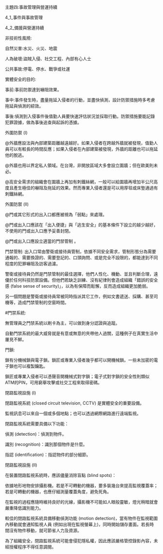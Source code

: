 主題四:事故管理與營運持續

4_1_事件與事故管理

4_2_備援與營運持續

非技術性風險:     

自然災害:水災、火災、地震

人為破壞:盜賊入侵、社交工程、內部有心人士

公共事故:停電、停水、戰爭或社運

實體安全的目的:

事前:事前防禦達到嚇阻效果。

事中:事件發生時，盡量拖延入侵者的行動，並盡快偵測，設計防禦措施時多考慮拖延與偵測的綜效。

事後:偵測到入侵事件後值勤人員要快速評估狀況並採取行動。防禦措施要能記錄犯罪證據，做為事後追查與起訴的憑據。


外圍防禦 (I)

@外牆應設法與內部建築距離越遠越好。如果入侵者在跨越外牆就被發現，值勤人員可以有較長的時間反應；如果入侵者在內部建築被發現，外牆的距離也可以拖延他的脫逃。

@外牆也用以界定私人領域。在台灣，非開放區域大多會設立圍牆；但在歐美則未必。

@高安全需求的組織會在圍牆上再加有刺鐵絲網，一般可以給圍牆再增加半公尺高度且產生極佳的嚇阻及拖延的效果。然而專業入侵者還是可以用厚毯或床墊通過有刺鐵絲網。

外圍防禦 (II)

@門或其它形式的出入口都應被視為「弱點」來處理。

@門或出入口應該在「出入便捷」與「逃生安全」的基本條件下設立的越少越好，不使用的門或出入口應予妥善封閉。

@門或出入口應設立適當的門禁管制 。

門禁管制:
出入口常由警衛或接待員管制，依據不同安全需求，管制形態分為需要通報的、需要換證的、需要登記的、口頭詢問、或是完全不設限的，都能達到不同程度的犯罪嚇阻及訪客過濾。

警衛或接待員仍然是門禁管制的最佳選擇，他們人性化、機動、並且判斷合理，遠優於任何科技防禦設備。但他們若缺乏訓練、沒有紀律則會造成組織「錯誤的安全感 (false sense of security)」，以為有保障而鬆懈，反而造成組織更加脆弱。

另一個問題是警衛或接待員常被同時指派其它工作，例如文書遞送、採購、甚至司機等，造成門禁管制的空窗時間。

#門禁系統:

無管理員之門禁系統以刷卡為主，可以做到身分認證與追蹤。

自動門禁系統的最大威脅就是有意或無意的夾帶他人過關，這種例子在真實生活中屢見不鮮。

門鎖:

鎖有分機械鎖與電子鎖。鎖匠或專業入侵者幾乎都可以開機械鎖。一些未加密的電子鎖也可以複製鑰匙。

鎖匠或專業入侵者可以憑聲音開機械式對字鎖；電子式對字鎖的安全性則類似 ATM的PIN，可用窮舉攻擊或社交工程來取得密碼。

閉路監視設施 (I)

  閉路監視系統 (closed circuit television, CCTV) 是實體安全的重要設備。
  
  監視訊息可以來自一個或多個地點；也可以透過網際網路進行遠端監視。

閉路監視系統需要具備以下功能：

偵測 (detection)：偵測到物件。

識別 (recognition)：識別那個物件是什麼。

指認 (identification)：指認物件的部分細節。

閉路監視設施 (II)

在裝置閉路監視系統時，應該儘量消除盲點 (blind spots)：

依據地形地物安排攝影機。若是不可轉動的機器，要多裝幾台來提高監視覆蓋率；若是可轉動的機器，也應仔細測量覆蓋角度，避免死角。

在監視的過程應隨時維持良好的光線，攝影機不可能如人眼般靈敏，燈光稍暗就會嚴重降低識別能力。

較佳的閉路監視系統具備移動偵測功能 (motion detection)，當有物件在監視範圍內移動就會通知監視人員 (例如出現在監視螢幕上)，同時開始儲存畫面。若長時間沒有物件移動，就可節省人力及資源。

為了組織安全，閉路監視系統可能會侵犯隱私權，因此應該嚴格管控錄影內容，未經授權程序不得任意調閱。
























































































